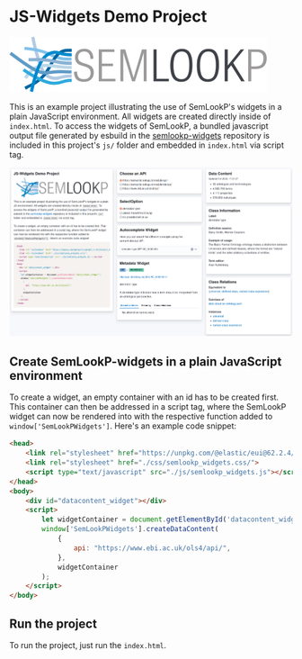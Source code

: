 # JS-Widgets Demo Project

![NFDI_SemLookP_Logo.svg](images%2FNFDI_SemLookP_Logo.svg)

This is an example project illustrating the use of SemLookP's widgets in a plain JavaScript environment. All widgets are created directly inside of `index.html`.
To access the widgets of SemLookP, a bundled javascript output file generated by esbuild in the [semlookp-widgets](https://github.com/nfdi4health/semlookp-widgets/)
repository is included in this project's `js/` folder and embedded in `index.html` via script tag.

![demo_picture.png](images%2Fdemo_picture.png)

## Create SemLookP-widgets in a plain JavaScript environment

To create a widget, an empty container with an id has to be created first. This container can then be addressed in a script tag, where the SemLookP widget can now be rendered into
with the respective function added to `window['SemLookPWidgets']`. Here's an example code snippet:

```html
<head>
    <link rel="stylesheet" href="https://unpkg.com/@elastic/eui@62.2.4/dist/eui_theme_light.css">
    <link rel="stylesheet" href="./css/semlookp_widgets.css/">
    <script type="text/javascript" src="./js/semlookp_widgets.js"></script>
</head>
<body>
    <div id="datacontent_widget"></div>
    <script>
        let widgetContainer = document.getElementById('datacontent_widget');
        window['SemLookPWidgets'].createDataContent(
            {
                api: "https://www.ebi.ac.uk/ols4/api/",
            },
            widgetContainer
        );
    </script>
</body>
```

## Run the project

To run the project, just run the `index.html`.
